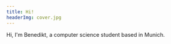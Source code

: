 ```yaml
---
title: Hi!
headerImg: cover.jpg 
---
```


Hi, I'm Benedikt, a computer science student based in Munich.